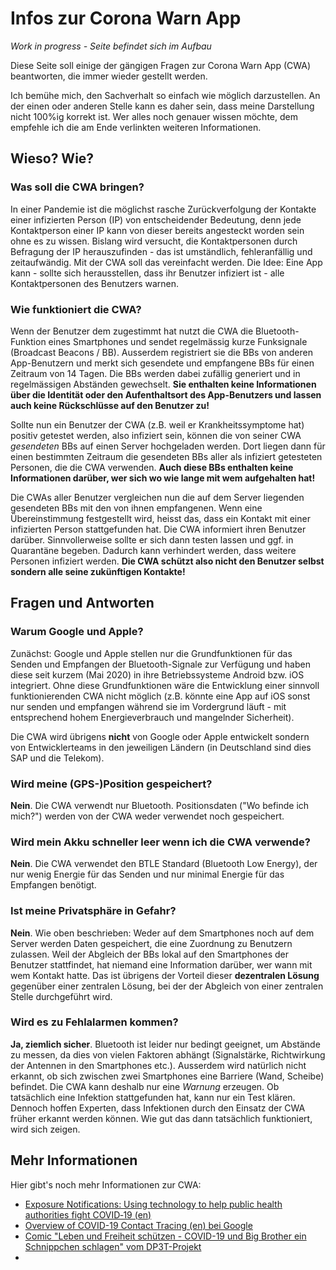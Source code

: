 # Infos zur Corona Warn App

*Work in progress - Seite befindet sich im Aufbau*

Diese Seite soll einige der gängigen Fragen zur Corona Warn App (CWA) beantworten, die immer wieder gestellt werden.

Ich bemühe mich, den Sachverhalt so einfach wie möglich darzustellen. An der einen oder anderen Stelle kann es daher
sein, dass meine Darstellung nicht 100%ig korrekt ist. Wer alles noch genauer wissen möchte, dem empfehle ich die am
Ende verlinkten weiteren Informationen.

## Wieso? Wie?

### Was soll die CWA bringen?
In einer Pandemie ist die möglichst rasche Zurückverfolgung der Kontakte einer infizierten Person (IP) von entscheidender
Bedeutung, denn jede Kontaktperson einer IP kann von dieser bereits angesteckt worden sein ohne es zu
wissen. Bislang wird versucht, die Kontaktpersonen durch Befragung der IP herauszufinden - das ist umständlich,
fehleranfällig und zeitaufwändig. Mit der CWA soll das vereinfacht werden. Die Idee: Eine App kann - sollte
sich herausstellen, dass ihr Benutzer infiziert ist - alle Kontaktpersonen des Benutzers warnen.

### Wie funktioniert die CWA?
Wenn der Benutzer dem zugestimmt hat nutzt die CWA die Bluetooth-Funktion eines Smartphones und sendet regelmässig
kurze Funksignale (Broadcast Beacons / BB). Ausserdem registriert sie die BBs von anderen App-Benutzern und merkt
sich gesendete und empfangene BBs für einen Zeitraum von 14 Tagen. Die BBs werden dabei zufällig generiert
und in regelmässigen Abständen gewechselt. **Sie enthalten keine Informationen über die Identität oder den
Aufenthaltsort des App-Benutzers und lassen auch keine Rückschlüsse auf den Benutzer zu!**

Sollte nun ein Benutzer der CWA (z.B. weil er Krankheitssymptome hat) positiv getestet werden, also infiziert
sein, können die von seiner CWA *gesendeten* BBs auf einen Server hochgeladen werden. Dort liegen dann für einen
bestimmten Zeitraum die gesendeten BBs aller als infiziert getesteten Personen, die die CWA verwenden.
**Auch diese BBs enthalten keine Informationen darüber, wer sich wo wie lange mit wem aufgehalten hat!**

Die CWAs aller Benutzer vergleichen nun die auf dem Server liegenden gesendeten BBs mit den von ihnen empfangenen. Wenn
eine Übereinstimmung festgestellt wird, heisst das, dass ein Kontakt mit einer infizierten Person stattgefunden hat.
Die CWA informiert ihren Benutzer darüber. Sinnvollerweise sollte er sich dann testen lassen und ggf. in Quarantäne
begeben. Dadurch kann verhindert werden, dass weitere Personen infiziert werden. **Die CWA schützt also nicht
den Benutzer selbst sondern alle seine zukünftigen Kontakte!**

## Fragen und Antworten

### Warum Google und Apple?
Zunächst: Google und Apple stellen nur die Grundfunktionen für das Senden und Empfangen der Bluetooth-Signale
zur Verfügung und haben diese seit kurzem (Mai 2020) in ihre Betriebssysteme Android bzw. iOS integriert.
Ohne diese Grundfunktionen wäre die Entwicklung einer sinnvoll funktionierenden CWA nicht möglich (z.B. könnte
eine App auf iOS sonst nur senden und empfangen während sie im Vordergrund läuft - mit entsprechend hohem
Energieverbrauch und mangelnder Sicherheit).

Die CWA wird übrigens **nicht** von Google oder Apple entwickelt sondern von Entwicklerteams in den jeweiligen
Ländern (in Deutschland sind dies SAP und die Telekom).

### Wird meine (GPS-)Position gespeichert?
**Nein**. Die CWA verwendt nur Bluetooth. Positionsdaten ("Wo befinde ich mich?") werden von der CWA weder verwendet
noch gespeichert.

### Wird mein Akku schneller leer wenn ich die CWA verwende?
**Nein**. Die CWA verwendet den BTLE Standard (Bluetooth Low Energy), der nur wenig Energie für das Senden
und nur minimal Energie für das Empfangen benötigt.

### Ist meine Privatsphäre in Gefahr?
**Nein**. Wie oben beschrieben: Weder auf dem Smartphones noch auf dem Server werden Daten gespeichert, die
eine Zuordnung zu Benutzern zulassen. Weil der Abgleich der BBs lokal auf den Smartphones der Benutzer stattfindet,
hat niemand eine Information darüber, wer wann mit wem Kontakt hatte. Das ist übrigens der Vorteil dieser
**dezentralen Lösung** gegenüber einer zentralen Lösung, bei der der Abgleich von einer zentralen Stelle
durchgeführt wird.

### Wird es zu Fehlalarmen kommen?
**Ja, ziemlich sicher**. Bluetooth ist leider nur bedingt geeignet, um Abstände zu messen, da dies von vielen
Faktoren abhängt (Signalstärke, Richtwirkung der Antennen in den Smartphones etc.). Ausserdem wird natürlich nicht
erkannt, ob sich zwischen zwei Smartphones eine Barriere (Wand, Scheibe) befindet. Die CWA kann deshalb nur eine
*Warnung* erzeugen. Ob tatsächlich eine Infektion stattgefunden hat, kann nur ein Test klären. Dennoch hoffen
Experten, dass Infektionen durch den Einsatz der CWA früher erkannt werden können. Wie gut das dann tatsächlich
funktioniert, wird sich zeigen.


## Mehr Informationen
Hier gibt's noch mehr Informationen zur CWA:
- [Exposure Notifications: Using technology to help public health authorities fight COVID‑19 (en)](https://www.google.com/covid19/exposurenotifications/)
- [Overview of COVID-19 Contact Tracing (en) bei Google](https://blog.google/documents/66/Overview_of_COVID-19_Contact_Tracing_Using_BLE_1.pdf)
- [Comic "Leben und Freiheit schützen - COVID-19 und Big Brother ein Schnippchen schlagen" vom DP3T-Projekt](https://github.com/DP-3T/documents/blob/master/public_engagement/cartoon/de/comic-de.pdf)
- []()



